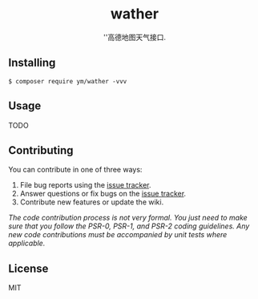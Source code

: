 <h1 align="center"> wather </h1>

<p align="center"> ''高德地图天气接口.</p>


## Installing

```shell
$ composer require ym/wather -vvv
```

## Usage

TODO

## Contributing

You can contribute in one of three ways:

1. File bug reports using the [issue tracker](https://github.com/ym/wather/issues).
2. Answer questions or fix bugs on the [issue tracker](https://github.com/ym/wather/issues).
3. Contribute new features or update the wiki.

_The code contribution process is not very formal. You just need to make sure that you follow the PSR-0, PSR-1, and PSR-2 coding guidelines. Any new code contributions must be accompanied by unit tests where applicable._

## License

MIT

